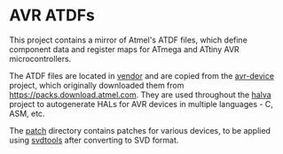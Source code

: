 # AVR ATDFs
This project contains a mirror of Atmel's ATDF files, which define component data and register maps for ATmega and ATtiny AVR microcontrollers.

The ATDF files are located in [vendor](./vendor) and are copied from the [avr-device](https://github.com/Rahix/avr-device) project, which originally downloaded them from <https://packs.download.atmel.com>. They are used throughout the [halva](https://sr.ht/~coder_kalyan/halva) project to autogenerate HALs for AVR devices in multiple languages - C, ASM, etc.

The [patch](./patch) directory contains patches for various devices, to be applied using [svdtools](https://github.com/stm32-rs/svdtools) after converting to SVD format.
